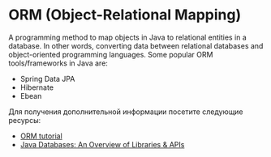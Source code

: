 # ORM (Object-Relational Mapping)

A programming method to map objects in Java to relational entities in a database. In other words, converting data between relational databases and object-oriented programming languages. Some popular ORM tools/frameworks in Java are:

- Spring Data JPA
- Hibernate
- Ebean

Для получения дополнительной информации посетите следующие ресурсы:

- [ORM tutorial](https://www.altexsoft.com/blog/object-relational-mapping/)
- [Java Databases: An Overview of Libraries & APIs](https://www.marcobehler.com/guides/java-databases)
